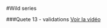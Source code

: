#Wild series

###Quete 13 - validations
[Voir la vidéo](http://frvaillant.com/wcs/screencasts/13.mov)